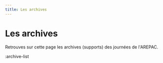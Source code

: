 ```yaml
---
title: Les archives
---
```


# Les archives

Retrouves sur cette page les archives (supports) des journées de l'AREPAC.

:archive-list
